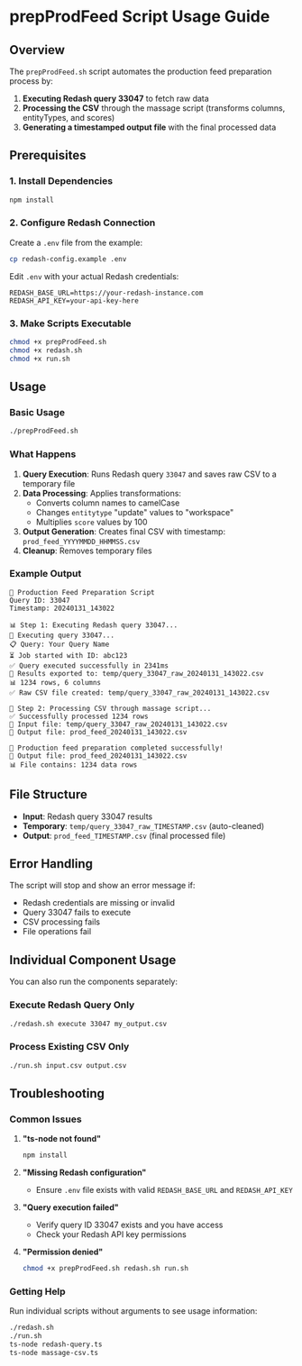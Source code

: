 # prepProdFeed Script Usage Guide

## Overview

The `prepProdFeed.sh` script automates the production feed preparation process by:

1. **Executing Redash query 33047** to fetch raw data
2. **Processing the CSV** through the massage script (transforms columns, entityTypes, and scores)  
3. **Generating a timestamped output file** with the final processed data

## Prerequisites

### 1. Install Dependencies
```bash
npm install
```

### 2. Configure Redash Connection
Create a `.env` file from the example:
```bash
cp redash-config.example .env
```

Edit `.env` with your actual Redash credentials:
```env
REDASH_BASE_URL=https://your-redash-instance.com
REDASH_API_KEY=your-api-key-here
```

### 3. Make Scripts Executable
```bash
chmod +x prepProdFeed.sh
chmod +x redash.sh  
chmod +x run.sh
```

## Usage

### Basic Usage
```bash
./prepProdFeed.sh
```

### What Happens
1. **Query Execution**: Runs Redash query `33047` and saves raw CSV to a temporary file
2. **Data Processing**: Applies transformations:
   - Converts column names to camelCase
   - Changes `entitytype` "update" values to "workspace" 
   - Multiplies `score` values by 100
3. **Output Generation**: Creates final CSV with timestamp: `prod_feed_YYYYMMDD_HHMMSS.csv`
4. **Cleanup**: Removes temporary files

### Example Output
```
🚀 Production Feed Preparation Script
Query ID: 33047
Timestamp: 20240131_143022

📊 Step 1: Executing Redash query 33047...
🚀 Executing query 33047...
📋 Query: Your Query Name
⏳ Job started with ID: abc123
✅ Query executed successfully in 2341ms
📄 Results exported to: temp/query_33047_raw_20240131_143022.csv
📊 1234 rows, 6 columns
✅ Raw CSV file created: temp/query_33047_raw_20240131_143022.csv

🔄 Step 2: Processing CSV through massage script...
✅ Successfully processed 1234 rows
📄 Input file: temp/query_33047_raw_20240131_143022.csv
📄 Output file: prod_feed_20240131_143022.csv

🎉 Production feed preparation completed successfully!
📄 Output file: prod_feed_20240131_143022.csv
📊 File contains: 1234 data rows
```

## File Structure

- **Input**: Redash query 33047 results
- **Temporary**: `temp/query_33047_raw_TIMESTAMP.csv` (auto-cleaned)
- **Output**: `prod_feed_TIMESTAMP.csv` (final processed file)

## Error Handling

The script will stop and show an error message if:
- Redash credentials are missing or invalid
- Query 33047 fails to execute
- CSV processing fails
- File operations fail

## Individual Component Usage

You can also run the components separately:

### Execute Redash Query Only
```bash
./redash.sh execute 33047 my_output.csv
```

### Process Existing CSV Only  
```bash
./run.sh input.csv output.csv
```

## Troubleshooting

### Common Issues

1. **"ts-node not found"**
   ```bash
   npm install
   ```

2. **"Missing Redash configuration"**
   - Ensure `.env` file exists with valid `REDASH_BASE_URL` and `REDASH_API_KEY`

3. **"Query execution failed"**
   - Verify query ID 33047 exists and you have access
   - Check your Redash API key permissions

4. **"Permission denied"**
   ```bash
   chmod +x prepProdFeed.sh redash.sh run.sh
   ```

### Getting Help

Run individual scripts without arguments to see usage information:
```bash
./redash.sh
./run.sh  
ts-node redash-query.ts
ts-node massage-csv.ts
```